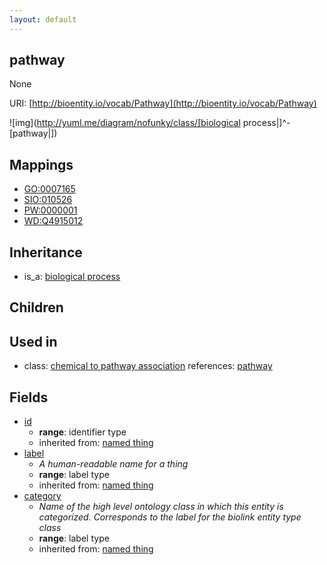 ```yaml
---
layout: default
---
```


## pathway


None

URI: [http://bioentity.io/vocab/Pathway](http://bioentity.io/vocab/Pathway)


![img](http://yuml.me/diagram/nofunky/class/[biological process|]^-[pathway|])
## Mappings

 * [GO:0007165](http://purl.obolibrary.org/obo/GO_0007165)
 * [SIO:010526](http://semanticscience.org/resource/SIO_010526)
 * [PW:0000001](http://purl.obolibrary.org/obo/PW_0000001)
 * [WD:Q4915012](http://purl.obolibrary.org/obo/WD_Q4915012)

## Inheritance

 *  is_a: [biological process](BiologicalProcess.html)

## Children


## Used in

 *  class: [chemical to pathway association](ChemicalToPathwayAssociation.html) references: [pathway](Pathway.html)

## Fields

 * [id](id.html)
    * __range__: identifier type
    * inherited from: [named thing](NamedThing.html)
 * [label](label.html)
    * _A human-readable name for a thing_
    * __range__: label type
    * inherited from: [named thing](NamedThing.html)
 * [category](category.html)
    * _Name of the high level ontology class in which this entity is categorized. Corresponds to the label for the biolink entity type class_
    * __range__: label type
    * inherited from: [named thing](NamedThing.html)
